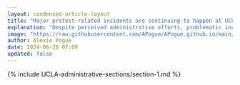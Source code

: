 ```yaml
---
layout: condensed-article-layout
title: "Major protest-related incidents are continuing to happen at UCLA"
explanation: "Despite perceived administrative efforts, problematic incidents continue at UCLA (test)"
image: "https://raw.githubusercontent.com/APogue/APogue.github.io/main/images/2024-05-20/protest/large-red-triangle-people.webp"
author: Alexie Pogue
date: 2024-06-20 07:09
updated: false
---
```





{% include UCLA-administrative-sections/section-1.md %}



<!-- Add more sections as needed -->

